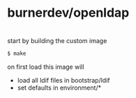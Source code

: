 #
# burnerdev/openldap
#

start by building the custom image
```bash
$ make
```

on first load this image will
* load all ldif files in bootstrap/ldif
* set defaults in environment/*
